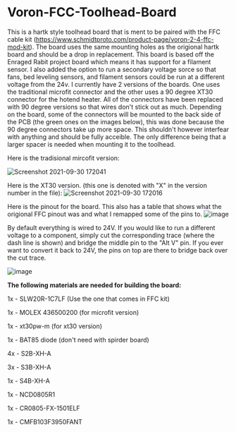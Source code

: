 # Voron-FCC-Toolhead-Board

This is a hartk style toolhead board that is ment to be paired with the FFC cable kit (https://www.schmidtproto.com/product-page/voron-2-4-ffc-mod-kit). The board uses the same mounting holes as the origional hartk board and should be a drop in replacement. This board is based off the Enraged Rabit project board which means it has support for a filament sensor. I also added the option to run a secondary voltage sorce so that fans, bed leveling sensors, and filament sensors could be run at a different voltage from the 24v. I currently have 2 versions of the boards. One uses the traditional microfit connector and the other uses a 90 degree XT30 connector for the hotend heater. All of the connectors have been replaced with 90 degree versions so that wires don't stick out as much. Depending on the board, some of the connectors will be mounted to the back side of the PCB (the green ones on the images below), this was done because the 90 degree connectors take up more space. This shouldn't however interfear with anything and should be fully acceible. The only difference being that a larger spacer is needed when mounting it to the toolhead.


Here is the tradisional mircofit version:

![Screenshot 2021-09-30 172041](https://user-images.githubusercontent.com/88988273/135537802-c198590a-74cb-4a0a-b07a-19de98ca468c.png)


Here is the XT30 version. (this one is denoted with "X" in the version number in the file):
![Screenshot 2021-09-30 172016](https://user-images.githubusercontent.com/88988273/135537817-4cdc0cac-7621-4da6-8ad7-c88fc26d738b.png)


Here is the pinout for the board. This also has a table that shows what the origional FFC pinout was and what I remapped some of the pins to. 
![image](https://user-images.githubusercontent.com/88988273/139965145-e1271118-b8e9-4ef4-a4cc-836164b487c6.png)


By default everything is wired to 24V. If you would like to run a different voltage to a component, simply cut the corresponding trace (where the dash line is shown) and bridge the middle pin to the "Alt V" pin. If you ever want to convert it back to 24V, the pins on top are there to bridge back over the cut trace.

![image](https://user-images.githubusercontent.com/88988273/135538372-7765fff0-e6c2-4675-bba5-b7b5dacc4b92.png)


**The following materials are needed for building the board:**

1x - SLW20R-1C7LF (Use the one that comes in FFC kit)

1x - MOLEX 436500200 (for microfit version)

1x - xt30pw-m (for xt30 version)

1x - BAT85 diode (don't need with spirder board)

4x - S2B-XH-A

3x - S3B-XH-A

1x - S4B-XH-A

1x - NCD0805R1

1x - CR0805-FX-1501ELF

1x - CMFB103F3950FANT
